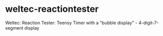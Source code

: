 # weltec-reactiontester
Weltec: Reaction Tester:  Teensy Timer with a "bubble display" - 4-digit-7-segment display
